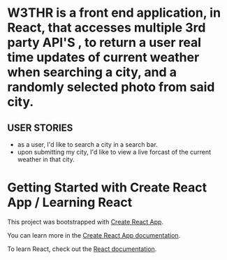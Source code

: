 # W3THR is a front end application, in React, that accesses multiple 3rd party API'S , to return a user real time updates of current weather when searching a city, and a randomly selected photo from said city. 

## USER STORIES
- as a user, I'd like to search a city in a search bar. 
- upon submitting my city, I'd like to view a live forcast of the current weather in that city. 

# Getting Started with Create React App / Learning React

This project was bootstrapped with [Create React App](https://github.com/facebook/create-react-app).

You can learn more in the [Create React App documentation](https://facebook.github.io/create-react-app/docs/getting-started).

To learn React, check out the [React documentation](https://reactjs.org/).

